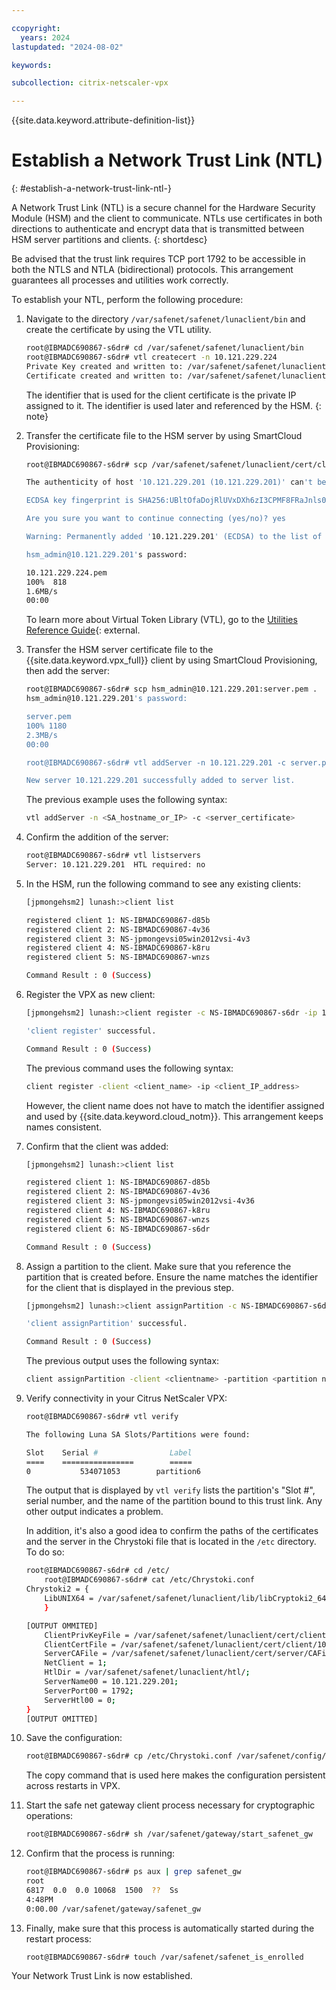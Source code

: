```yaml
---

ccopyright:
  years: 2024
lastupdated: "2024-08-02"

keywords:

subcollection: citrix-netscaler-vpx

---
```


{{site.data.keyword.attribute-definition-list}}

# Establish a Network Trust Link (NTL)
{: #establish-a-network-trust-link-ntl-}

A Network Trust Link (NTL) is a secure channel for the Hardware Security Module (HSM) and the client to communicate. NTLs use certificates in both directions to authenticate and encrypt data that is transmitted between HSM server partitions and clients.
{: shortdesc}

Be advised that the trust link requires TCP port 1792 to be accessible in both the NTLS and NTLA (bidirectional) protocols. This arrangement guarantees all processes and utilities work correctly.

To establish your NTL, perform the following procedure:

1. Navigate to the directory `/var/safenet/safenet/lunaclient/bin` and create the certificate by using the VTL utility.

    ```sh
    root@IBMADC690867-s6dr# cd /var/safenet/safenet/lunaclient/bin
    root@IBMADC690867-s6dr# vtl createcert -n 10.121.229.224
    Private Key created and written to: /var/safenet/safenet/lunaclient/cert/client/10.121.229.224Key.pem
    Certificate created and written to: /var/safenet/safenet/lunaclient/cert/client/10.121.229.224.pem
    ```

    The identifier that is used for the client certificate is the private IP assigned to it. The identifier is used later and referenced by the HSM.
    {: note}

1. Transfer the certificate file to the HSM server by using SmartCloud Provisioning:

    ```sh
    root@IBMADC690867-s6dr# scp /var/safenet/safenet/lunaclient/cert/client/	10.121.229.224.pem hsm_admin@10.121.229.201:

    The authenticity of host '10.121.229.201 (10.121.229.201)' can't be established.

    ECDSA key fingerprint is SHA256:UBltOfaDojRlUVxDXh6zI3CPMF8FRaJnls0uxeWgrCY.

    Are you sure you want to continue connecting (yes/no)? yes

    Warning: Permanently added '10.121.229.201' (ECDSA) to the list of known hosts.

    hsm_admin@10.121.229.201's password:

    10.121.229.224.pem                                                 
	100%  818     	
	1.6MB/s   
	00:00
	```

    To learn more about Virtual Token Library (VTL), go to the [Utilities Reference Guide](https://public.dhe.ibm.com/cloud/bluemix/network/vpx/utilities_reference_guide.pdf){: external.

1. Transfer the HSM server certificate file to the {{site.data.keyword.vpx_full}} client by using SmartCloud Provisioning, then add the server:

    ```sh
    root@IBMADC690867-s6dr# scp hsm_admin@10.121.229.201:server.pem .
    hsm_admin@10.121.229.201's password:

    server.pem                                                         
    100% 1180     	
    2.3MB/s   
    00:00

    root@IBMADC690867-s6dr# vtl addServer -n 10.121.229.201 -c server.pem

    New server 10.121.229.201 successfully added to server list.
    ```

    The previous example uses the following syntax:

    ```sh
    vtl addServer -n <SA_hostname_or_IP> -c <server_certificate>
    ```

1. Confirm the addition of the server:

    ```sh
    root@IBMADC690867-s6dr# vtl listservers
    Server: 10.121.229.201  HTL required: no
    ```

1. In the HSM, run the following command to see any existing clients:

    ```sh
    [jpmongehsm2] lunash:>client list

    registered client 1: NS-IBMADC690867-d85b
    registered client 2: NS-IBMADC690867-4v36
    registered client 3: NS-jpmongevsi05win2012vsi-4v3
    registered client 4: NS-IBMADC690867-k8ru
    registered client 5: NS-IBMADC690867-wnzs
    
    Command Result : 0 (Success)
    ```

1. Register the VPX as new client:

    ```sh
    [jpmongehsm2] lunash:>client register -c NS-IBMADC690867-s6dr -ip 10.121.229.224
    
    'client register' successful.
    
    Command Result : 0 (Success)
    ```

    The previous command uses the following syntax:

    ```sh
    client register -client <client_name> -ip <client_IP_address>
    ```

    However, the client name does not have to match the identifier assigned and used by {{site.data.keyword.cloud_notm}}. This arrangement keeps names consistent.

1. Confirm that the client was added:

    ```sh
    [jpmongehsm2] lunash:>client list
    
    registered client 1: NS-IBMADC690867-d85b
    registered client 2: NS-IBMADC690867-4v36
    registered client 3: NS-jpmongevsi05win2012vsi-4v36
    registered client 4: NS-IBMADC690867-k8ru
    registered client 5: NS-IBMADC690867-wnzs
    registered client 6: NS-IBMADC690867-s6dr
    
    Command Result : 0 (Success)
    ```

1. Assign a partition to the client. Make sure that you reference the partition that is created before. Ensure the name matches the identifier for the client that is displayed in the previous step.

    ```sh
    [jpmongehsm2] lunash:>client assignPartition -c NS-IBMADC690867-s6dr -p partition6
    
    'client assignPartition' successful.
    
    Command Result : 0 (Success)
    ```

    The previous output uses the following syntax:

    ```sh
    client assignPartition -client <clientname> -partition <partition name
    ```

1. Verify connectivity in your Citrus NetScaler VPX:

    ```sh
    root@IBMADC690867-s6dr# vtl verify
    
    The following Luna SA Slots/Partitions were found:
    
    Slot    Serial #                Label
    ====    ================        =====
    0           534071053        partition6
    ```

    The output that is displayed by `vtl verify` lists the partition's "Slot #", serial number, and the name of the partition bound to this trust link. Any other output indicates a problem.

    In addition, it's also a good idea to confirm the paths of the certificates and the server in the Chrystoki file that is located in the `/etc` directory. To do so:

    ```sh
    root@IBMADC690867-s6dr# cd /etc/
        root@IBMADC690867-s6dr# cat /etc/Chrystoki.conf
	Chrystoki2 = {
		LibUNIX64 = /var/safenet/safenet/lunaclient/lib/libCryptoki2_64.so;
		}

	[OUTPUT OMMITED]
		ClientPrivKeyFile = /var/safenet/safenet/lunaclient/cert/client/10.121.229.224Key.pem;
		ClientCertFile = /var/safenet/safenet/lunaclient/cert/client/10.121.229.224.pem;
		ServerCAFile = /var/safenet/safenet/lunaclient/cert/server/CAFile.pem;
		NetClient = 1;
		HtlDir = /var/safenet/safenet/lunaclient/htl/;
		ServerName00 = 10.121.229.201;
		ServerPort00 = 1792;
		ServerHtl00 = 0;
	}
	[OUTPUT OMITTED]
    ```

1. Save the configuration:

    ```sh
    root@IBMADC690867-s6dr# cp /etc/Chrystoki.conf /var/safenet/config/
    ```

    The copy command that is used here makes the configuration persistent across restarts in VPX.

1. Start the safe net gateway client process necessary for cryptographic operations:

    ```sh
    root@IBMADC690867-s6dr# sh /var/safenet/gateway/start_safenet_gw
    ```

1. Confirm that the process is running:

    ```sh
    root@IBMADC690867-s6dr# ps aux | grep safenet_gw
    root       
    6817  0.0  0.0 10068  1500  ??  Ss    
    4:48PM   
    0:00.00 /var/safenet/gateway/safenet_gw
    ```

1. Finally, make sure that this process is automatically started during the restart process:

    ```sh
    root@IBMADC690867-s6dr# touch /var/safenet/safenet_is_enrolled
    ```

Your Network Trust Link is now established.
